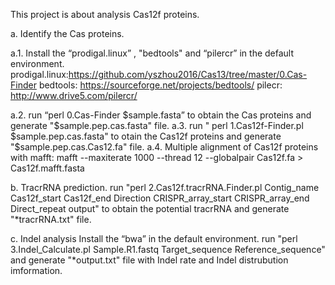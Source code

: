 This project is about analysis Cas12f proteins.

a. Identify the Cas proteins.

a.1. Install the “prodigal.linux” , "bedtools" and “pilercr” in the default environment. 
prodigal.linux:https://github.com/yszhou2016/Cas13/tree/master/0.Cas-Finder
bedtools: https://sourceforge.net/projects/bedtools/ 
pilecr: http://www.drive5.com/pilercr/

a.2. run “perl 0.Cas-Finder $sample.fasta” to obtain the Cas proteins and generate "$sample.pep.cas.fasta" file.
a.3. run " perl 1.Cas12f-Finder.pl $sample.pep.cas.fasta" to otain the Cas12f proteins and generate "$sample.pep.cas.Cas12.fa" file.
a.4. Multiple alignment of Cas12f proteins with mafft: mafft --maxiterate 1000 --thread 12 --globalpair Cas12f.fa > Cas12f.mafft.fasta

b. TracrRNA prediction.
run "perl  2.Cas12f.tracrRNA.Finder.pl  Contig_name  Cas12f_start  Cas12f_end  Direction  CRISPR_array_start  CRISPR_array_end  Direct_repeat  output" to obtain the potential tracrRNA and generate "*tracrRNA.txt" file.

c. Indel analysis
Install the “bwa” in the default environment.
run "perl  3.Indel_Calculate.pl  Sample.R1.fastq   Target_sequence   Reference_sequence" and generate "*output.txt" file with Indel rate and Indel distrubution imformation.  
